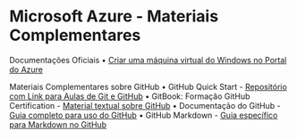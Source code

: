 
# Microsoft Azure - Materiais Complementares


Documentações Oficiais 
•	[Criar uma máquina virtual do Windows no Portal do Azure](https://learn.microsoft.com/pt-br/azure/virtual-machines/windows/quick-create-portal)

Materiais Complementares sobre GitHub 
•	GitHub Quick Start - [Repositório com Link para Aulas de Git e GitHub](https://github.com/digitalinnovationone/github-quickstart)
•	GitBook: Formação GitHub Certification - [Material textual sobre GitHub](https://aline-antunes.gitbook.io/formacao-fundamentos-github)
•	Documentação do GitHub - [Guia completo para uso do GitHub](https://docs.github.com/)
•	GitHub Markdown - [Guia específico para Markdown no GitHub](https://docs.github.com/pt/get-started/writing-on-github/getting-started-with-writing-and-formatting-on-github/basic-writing-and-formatting-syntax)


